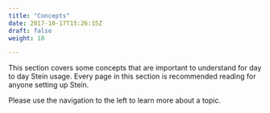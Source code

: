 ```yaml
---
title: "Concepts"
date: 2017-10-17T15:26:15Z
draft: false
weight: 10

---
```


This section covers some concepts that are important to understand for day to day Stein usage. Every page in this section is recommended reading for anyone setting up Stein.

Please use the navigation to the left to learn more about a topic.

<!--

Stein is a tool like a linter for config files (such as JSON, YAML, HCL) with a customizable rule set.

As the motivation of this tool, the factor which accounts for the most of them is the [Policy as Code](docs/policy-as-code.md).

Thanks to [Infrastructure as Code](https://en.wikipedia.org/wiki/Infrastructure_as_code), the number of cases that the configurations of its infrastructure are described as code is increasing day by day.
Then, it became necessary to set the lint or policy for the config files.
As an example: the namespace of Kubernetes to be deployed, the number of replicas of Pods, the naming convention of a namespace, etc.
<img width="878" alt="2019-01-24 23 58 36" src="https://user-images.githubusercontent.com/4442708/51686626-112c1280-2034-11e9-81b1-ac77b253ab2e.png">
-->
